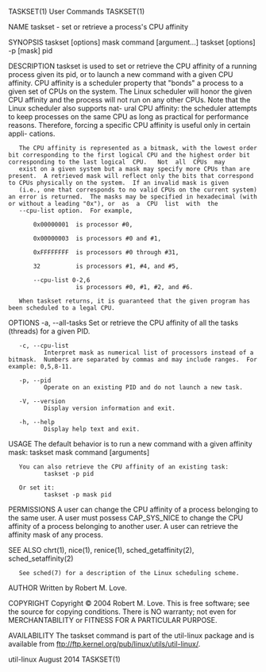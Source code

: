TASKSET(1)                                                                                      User Commands                                                                                      TASKSET(1)



NAME
       taskset - set or retrieve a process's CPU affinity

SYNOPSIS
       taskset [options] mask command [argument...]
       taskset [options] -p [mask] pid

DESCRIPTION
       taskset  is  used  to  set or retrieve the CPU affinity of a running process given its pid, or to launch a new command with a given CPU affinity.  CPU affinity is a scheduler property that "bonds" a
       process to a given set of CPUs on the system.  The Linux scheduler will honor the given CPU affinity and the process will not run on any other CPUs.  Note that the Linux scheduler also supports nat-
       ural CPU affinity: the scheduler attempts to keep processes on the same CPU as long as practical for performance reasons.  Therefore, forcing a specific CPU affinity is useful only in certain appli-
       cations.

       The CPU affinity is represented as a bitmask, with the lowest order bit corresponding to the first logical CPU and the highest order bit corresponding to the last logical  CPU.   Not  all  CPUs  may
       exist on a given system but a mask may specify more CPUs than are present.  A retrieved mask will reflect only the bits that correspond to CPUs physically on the system.  If an invalid mask is given
       (i.e., one that corresponds to no valid CPUs on the current system) an error is returned.  The masks may be specified in hexadecimal (with or without a leading "0x"), or  as  a  CPU  list  with  the
       --cpu-list option.  For example,

           0x00000001  is processor #0,

           0x00000003  is processors #0 and #1,

           0xFFFFFFFF  is processors #0 through #31,

           32          is processors #1, #4, and #5,

           --cpu-list 0-2,6
                       is processors #0, #1, #2, and #6.

       When taskset returns, it is guaranteed that the given program has been scheduled to a legal CPU.

OPTIONS
       -a, --all-tasks
              Set or retrieve the CPU affinity of all the tasks (threads) for a given PID.

       -c, --cpu-list
              Interpret mask as numerical list of processors instead of a bitmask.  Numbers are separated by commas and may include ranges.  For example: 0,5,8-11.

       -p, --pid
              Operate on an existing PID and do not launch a new task.

       -V, --version
              Display version information and exit.

       -h, --help
              Display help text and exit.

USAGE
       The default behavior is to run a new command with a given affinity mask:
              taskset mask command [arguments]

       You can also retrieve the CPU affinity of an existing task:
              taskset -p pid

       Or set it:
              taskset -p mask pid

PERMISSIONS
       A  user can change the CPU affinity of a process belonging to the same user.  A user must possess CAP_SYS_NICE to change the CPU affinity of a process belonging to another user.  A user can retrieve
       the affinity mask of any process.

SEE ALSO
       chrt(1), nice(1), renice(1), sched_getaffinity(2), sched_setaffinity(2)

       See sched(7) for a description of the Linux scheduling scheme.

AUTHOR
       Written by Robert M. Love.

COPYRIGHT
       Copyright © 2004 Robert M. Love.  This is free software; see the source for copying conditions.  There is NO warranty; not even for MERCHANTABILITY or FITNESS FOR A PARTICULAR PURPOSE.

AVAILABILITY
       The taskset command is part of the util-linux package and is available from ftp://ftp.kernel.org/pub/linux/utils/util-linux/.



util-linux                                                                                       August 2014                                                                                       TASKSET(1)
